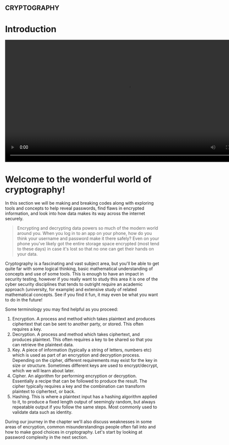 ## CRYPTOGRAPHY
# Introduction

<div align="center">
  <video src="" width="800" />
</div>

# Welcome to the wonderful world of cryptography!

In this section we will be making and breaking codes along with exploring tools and concepts to help reveal passwords, find flaws in encrypted information, and look into how data makes its way across the internet securely.

>Encrypting and decrypting data powers so much of the modern world around you. When you log in to an app on your phone, how do you think your username and password make it there safely? Even on your phone you've likely got the entire storage space encrypted (most tend to these days) in case it's lost so that no one can get their hands on your data.

Cryptography is a fascinating and vast subject area, but you'll be able to get quite far with some logical thinking, basic mathematical understanding of concepts and use of some tools. This is enough to have an impact in security testing, however if you really want to study this area it is one of the cyber security disciplines that tends to outright require an academic approach (university, for example) and extensive study of related mathematical concepts. See if you find it fun, it may even be what you want to do in the future!

Some terminology you may find helpful as you proceed:

1. Encryption. A process and method which takes plaintext and produces ciphertext that can be sent to another party, or stored. This often requires a key.
2. Decryption. A process and method which takes ciphertext, and produces plaintext. This often requires a key to be shared so that you can retrieve the plaintext data.
3. Key. A piece of information (typically a string of letters, numbers etc) which is used as part of an encryption and decryption process. Depending on the cipher, different requirements may exist for the key in size or structure. Sometimes different keys are used to encrypt/decrypt, which we will learn about later.
4. Cipher. An algorithm for performing encryption or decryption. Essentially a recipe that can be followed to produce the result. The cipher typically requires a key and the combination can transform plaintext to ciphertext, or back.
5. Hashing. This is where a plaintext input has a hashing algorithm applied to it, to produce a fixed length output of seemingly random, but always repeatable output if you follow the same steps. Most commonly used to validate data such as identity.

During our journey in the chapter we'll also discuss weaknesses in some areas of encryption, common misunderstandings people often fall into and how to make good choices in cryptography. Let's start by looking at password complexity in the next section.